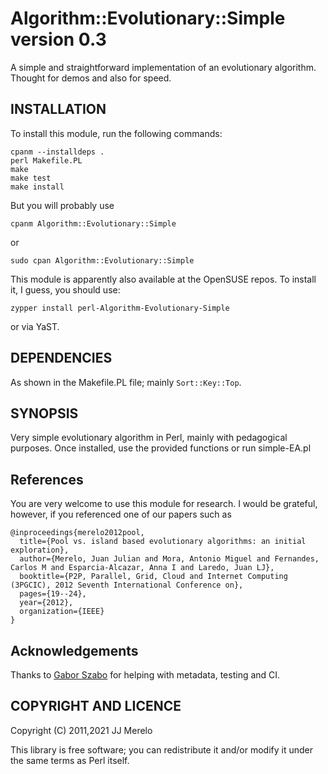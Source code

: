 # Algorithm::Evolutionary::Simple version 0.3

A simple and straightforward implementation of an evolutionary algorithm. Thought for demos and also for speed.


## INSTALLATION

To install this module, run the following commands:

    cpanm --installdeps .
	perl Makefile.PL
	make
	make test
	make install

But you will probably use

	cpanm Algorithm::Evolutionary::Simple

or

	sudo cpan Algorithm::Evolutionary::Simple

This module is apparently also available at the OpenSUSE repos. To install it, I guess, you should use:

	zypper install perl-Algorithm-Evolutionary-Simple

or via YaST.

## DEPENDENCIES

As shown in the Makefile.PL file; mainly `Sort::Key::Top`.

## SYNOPSIS

Very simple evolutionary algorithm in Perl, mainly with pedagogical
purposes. Once installed, use the provided functions or run
simple-EA.pl

## References

You are very welcome to use this module for research. I would be grateful, however, if you referenced one of our papers such as

```
@inproceedings{merelo2012pool,
  title={Pool vs. island based evolutionary algorithms: an initial exploration},
  author={Merelo, Juan Julian and Mora, Antonio Miguel and Fernandes, Carlos M and Esparcia-Alcazar, Anna I and Laredo, Juan LJ},
  booktitle={P2P, Parallel, Grid, Cloud and Internet Computing (3PGCIC), 2012 Seventh International Conference on},
  pages={19--24},
  year={2012},
  organization={IEEE}
}
```

## Acknowledgements

Thanks to [Gabor Szabo](https://github.com/szabgab) for helping with
metadata, testing and CI.

## COPYRIGHT AND LICENCE

Copyright (C) 2011,2021 JJ Merelo

This library is free software; you can redistribute it and/or modify
it under the same terms as Perl itself.
